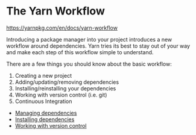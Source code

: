 # The Yarn Workflow

https://yarnpkg.com/en/docs/yarn-workflow

Introducing a package manager into your project introduces a new workflow around dependencies. Yarn tries its best to stay out of your way and make each step of this workflow simple to understand.

There are a few things you should know about the basic workflow:

1. Creating a new project
2. Adding/updating/removing dependencies
3. Installing/reinstalling your dependencies
4. Working with version control (i.e. git)
5. Continuous Integration

- [Managing dependencies](./managing-dependencies.md)
- [Installing dependencies](./installing-dependencies.md)
- [Working with version control](./version-control.md)